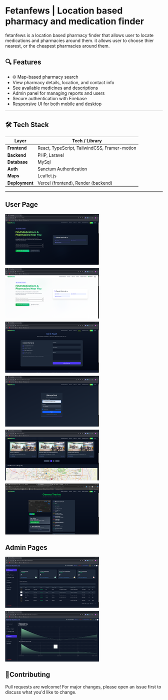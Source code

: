 # Fetanfews | Location based pharmacy and medication finder

fetanfews is a location based pharmacy finder that allows user to locate medications and pharmacies around them. it allows user to choose thier nearest, or the cheapest pharmacies around them.

## 🔍 Features

- 🌐 Map-based pharmacy search
- View pharmacy details, location, and contact info
- See available medicines and descriptions
- Admin panel for managing reports and users
- Secure authentication with Firebase
- Responsive UI for both mobile and desktop

---

## 🛠️ Tech Stack

| Layer          | Tech / Library                                |
| -------------- | --------------------------------------------- |
| **Frontend**   | React, TypeScript, TailwindCSS, Framer-motion |
| **Backend**    | PHP, Laravel                                  |
| **Database**   | MySql                                         |
| **Auth**       | Sanctum Authentication                        |
| **Maps**       | Leaflet.js                                    |
| **Deployment** | Vercel (frontend), Render (backend)           |

---

## User Page

<div style="display: flex; flex-wrap: wrap; gap: 10px;">
  <img src="./src/assets/fetanfews/landing-page.png" width="300"/>
  <img src="./src/assets/fetanfews/home.png" width="300"/>
  <img src="./src/assets/fetanfews/contact.png" width="300"/>
  <img src="./src/assets/fetanfews/login.png" width="300"/>
  <img src="./src/assets/fetanfews/on-map.png" width="300"/>
  <img src="./src/assets/fetanfews/med-details.png" width="300"/>
</div>

## Admin Pages

<div style="display: flex; flex-wrap: wrap; gap: 10px;">
  <img src="./src/assets/fetanfews/admin.png" width="300"/>
  <img src="./src/assets/fetanfews/reports.png" width="300"/>
</div>

## 🤝Contributing

Pull requests are welcome! For major changes, please open an issue first to discuss what you'd like to change.
